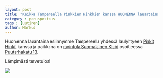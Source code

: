```yaml
---
layout: post
title: "Keikka Tampereella Pinkkien Hinkkien kanssa HUOMENNA lauantaina!"
category : peruspostaus
tags : [uutinen]
author: Markus
---
```


Huomenna lauantaina esiinnymme Tampereella yhdessä laulyhtyeen [Pinkit Hinkit](http://www.pinkithinkit.fi/) kanssa ja paikkana on [ravintola Suomalainen Klubi](http://suomalaisenklubinravintola.fi/) osoitteessa [Puutarhakatu 13](https://goo.gl/maps/nbX5mvn6jNp).

Lämpimästi tervetuloa!

![](http://aanipaat.net/kuvat/blog_images/meille_vai_teille_2019_small.jpg)


